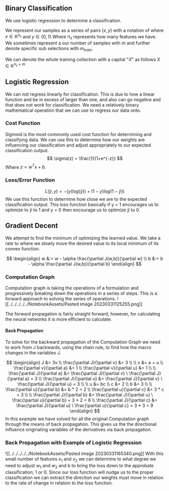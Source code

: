 ## Binary Classification 
We use logistic regression to determine a classification. 

We represent our samples as a series of pairs $(x, y)$ with a notation of where $x \in \mathbb{R}^{n_x}$ and $y \in \{0,1\}$ 
Where $n_x$ represents how many features we have. We sometimes represent a our number of samples with $m$ and further denote specific sub selections with $m_{train}$.

We can denote the whole training collection with a capital "$X$" as follows $X \in \mathbb{R}^{n_x\times m}$ 

## Logistic Regression
We can not regress linearly for classification. This is due to how a linear function and be in excess of larger than one, and also can go negative and that does not work for classification. We need a relatively binary mathematical operation that we can use to regress our data onto.

### Cost Function
Sigmoid is the most commonly used cost function for determining and classifying data. We can use this to determine how our weights are influencing our classification and adjust appropriately to our expected classification output.
$$
\sigma(z) = \frac{1}{1+e^{-z}}
$$
Where $z = w^T x + b$.

### Loss/Error Function
$$
L(\hat{y},y)=-(y(log(\hat{y})) + (1-y)log(1-\hat{y}))
$$
We use this function to determine how close we are to the expected classification output. This loss function basically if y = 1 encourages us to optimize to $\hat{y}$ to 1 and y = 0 then encourage us to optimize $\hat{y}$ to 0.

## Gradient Decent
We attempt to find the minimum of optimizing the learned value. We take a rate to where we slowly move the desired value to its local minimum of its convex function.

$$
\begin{align}
w &:= w - \alpha \frac{\partial J(w,b)}{\partial w} \\
b &:= b - \alpha \frac{\partial J(w,b)}{\partial b}
\end{align}
$$

### Computation Graph
Computation graph is taking the operations of a formulation and progressively breaking down the operations in a series of steps. This is a forward approach to solving the series of operations.
![[../../../../../NotebookAssets/Pasted image 20230331125255.png]]

The forward propagation is fairly straight forward, however, for calculating the neural networks it is more efficient to calculate.

#### Back Propagation 
To solve for the backward propagation of the Computation Graph we need to work from J backwards, using the chain rule, to find how the macro changes in the variables J.

$$
\begin{align}
J &= 3v \\
\frac{\partial J}{\partial v} &= 3 \\ \\
v &= a + u \\
\frac{\partial v}{\partial a} &= 1 \\
\frac{\partial v}{\partial u} &= 1 \\ \\
\frac{\partial J}{\partial a} &= \frac{\partial J}{\partial v} \ 
\frac{\partial J}{\partial a} = 3 \\
\frac{\partial J}{\partial u} &= \frac{\partial J}{\partial v} \ 
\frac{\partial J}{\partial u} = 3 \\ \\
u &= bc \\ 
c &= 2 \\
b &= 3 \\ \\
\frac{\partial u}{\partial b} &= b * 2 = 2 \\
\frac{\partial u}{\partial c} &= 3 * c = 3 \\ \\
\frac{\partial J}{\partial b} &= \frac{\partial J}{\partial u} \ \frac{\partial u}{\partial b} = 3 * 2 = 6 \\
\frac{\partial J}{\partial c} &= \frac{\partial J}{\partial u} \ \frac{\partial u}{\partial c} = 3 * 3 = 9
\end{align}
$$
In this example we have solved for all the original Computation graph through the means of back propagation. This gives us the the directional influence originating variables of the derivatives via back propagation.

### Back Propagation with Example of Logistic Regression
![[../../../../../NotebookAssets/Pasted image 20230331165340.png]]
With this small number of features $x_1$ and $x_2$ we can determine to what degree we need to adjust $w_1$ and $w_2$ and b to bring the loss down to the approbate classification; 1 or 0. Since our loss function will nudge us to the proper classification we can extract the direction our weights must move in relation to the rate of change in relation to the loss function. 
